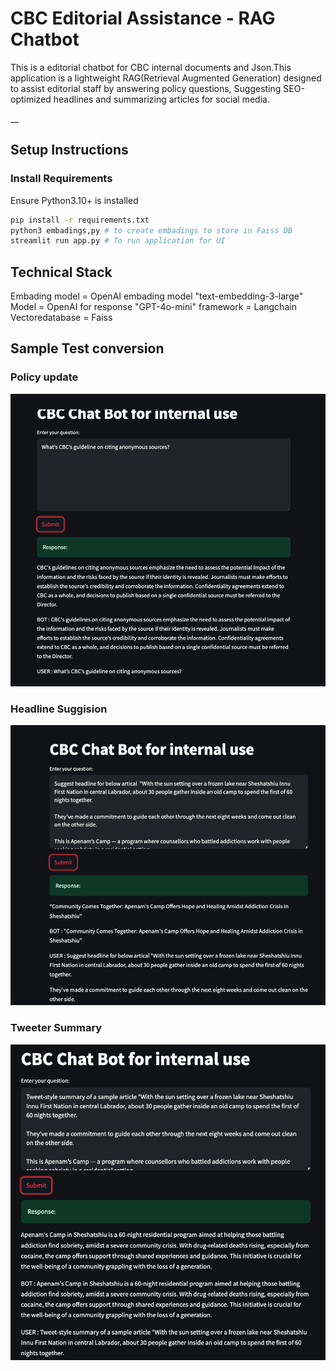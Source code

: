 # CBC Editorial Assistance - RAG Chatbot

This is a editorial chatbot for CBC internal documents and Json.This application is a lightweight RAG(Retrieval Augmented Generation)
designed to assist editorial staff by answering policy questions, Suggesting SEO-optimized headlines and summarizing articles for social media.

\_\_

## Setup Instructions

### Install Requirements

Ensure Python3.10+ is installed

```bash
pip install -r requirements.txt
python3 embadings,py # to create embadings to store in Faiss DB
streamlit run app.py # To run application for UI
```

## Technical Stack

Embading model = OpenAI embading model "text-embedding-3-large"
Model = OpenAI for response "GPT-4o-mini"
framework = Langchain
Vectoredatabase = Faiss

## Sample Test conversion

### Policy update

![Policy Question](policy_Question.png)

### Headline Suggision

![Headline Suggision](headline_suggision.png)

### Tweeter Summary

![Tweetsummary](tweet_summary.png)
